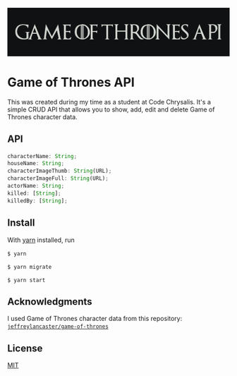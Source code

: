 ![Screenshot](top-image.png)

# Game of Thrones API

This was created during my time as a student at Code Chrysalis.
It's a simple CRUD API that allows you to show, add, edit and delete Game of Thrones character data.

## API

```js
characterName: String;
houseName: String;
characterImageThumb: String(URL);
characterImageFull: String(URL);
actorName: String;
killed: [String];
killedBy: [String];
```

## Install

With [yarn](https://yarnpkg.com/en/) installed, run

```
$ yarn
```

```
$ yarn migrate
```

```
$ yarn start
```

## Acknowledgments

I used Game of Thrones character data from this repository:
[`jeffreylancaster/game-of-thrones`](https://github.com/jeffreylancaster/game-of-thrones)

## License

[MIT](https://choosealicense.com/licenses/mit/)

